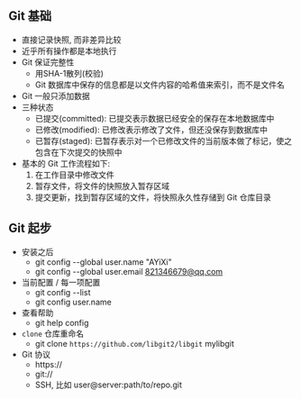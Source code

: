 ## Git 基础
- 直接记录快照, 而非差异比较
- 近乎所有操作都是本地执行
- Git 保证完整性
    - 用SHA-1散列(校验)
    - Git 数据库中保存的信息都是以文件内容的哈希值来索引，而不是文件名
- Git 一般只添加数据
- 三种状态
    - 已提交(committed): 已提交表示数据已经安全的保存在本地数据库中
    - 已修改(modified):  已修改表示修改了文件，但还没保存到数据库中
    - 已暂存(staged): 已暂存表示对一个已修改文件的当前版本做了标记，使之包含在下次提交的快照中
- 基本的 Git 工作流程如下:
    1. 在工作目录中修改文件
    2. 暂存文件，将文件的快照放入暂存区域
    3. 提交更新，找到暂存区域的文件，将快照永久性存储到 Git 仓库目录

## Git 起步
- 安装之后
    - git config --global user.name "AYiXi"
    - git config --global user.email 821346679@qq.com
- 当前配置 / 每一项配置
    - git config --list
    - git config user.name
- 查看帮助
    - git help config
- `clone` 仓库重命名
    - git clone `https://github.com/libgit2/libgit` mylibgit
- Git 协议
    - https://
    - git://
    - SSH, 比如 user@server:path/to/repo.git 
    